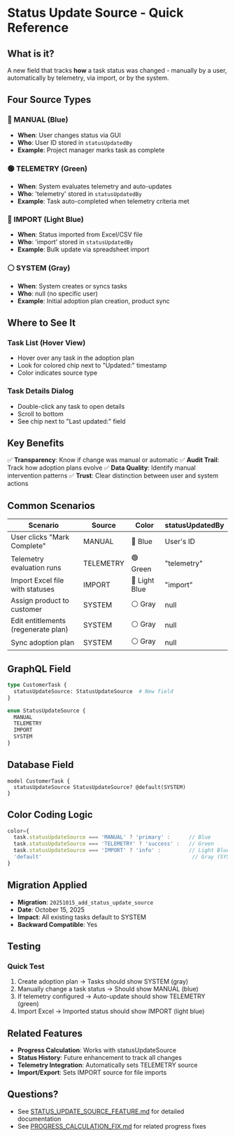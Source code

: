# Status Update Source - Quick Reference

## What is it?
A new field that tracks **how** a task status was changed - manually by a user, automatically by telemetry, via import, or by the system.

## Four Source Types

### 🔵 MANUAL (Blue)
- **When**: User changes status via GUI
- **Who**: User ID stored in `statusUpdatedBy`
- **Example**: Project manager marks task as complete

### 🟢 TELEMETRY (Green)
- **When**: System evaluates telemetry and auto-updates
- **Who**: 'telemetry' stored in `statusUpdatedBy`
- **Example**: Task auto-completed when telemetry criteria met

### 🔷 IMPORT (Light Blue)
- **When**: Status imported from Excel/CSV file
- **Who**: 'import' stored in `statusUpdatedBy`
- **Example**: Bulk update via spreadsheet import

### ⚪ SYSTEM (Gray)
- **When**: System creates or syncs tasks
- **Who**: null (no specific user)
- **Example**: Initial adoption plan creation, product sync

## Where to See It

### Task List (Hover View)
- Hover over any task in the adoption plan
- Look for colored chip next to "Updated:" timestamp
- Color indicates source type

### Task Details Dialog
- Double-click any task to open details
- Scroll to bottom
- See chip next to "Last updated:" field

## Key Benefits

✅ **Transparency**: Know if change was manual or automatic
✅ **Audit Trail**: Track how adoption plans evolve
✅ **Data Quality**: Identify manual intervention patterns
✅ **Trust**: Clear distinction between user and system actions

## Common Scenarios

| Scenario | Source | Color | statusUpdatedBy |
|----------|--------|-------|-----------------|
| User clicks "Mark Complete" | MANUAL | 🔵 Blue | User's ID |
| Telemetry evaluation runs | TELEMETRY | 🟢 Green | "telemetry" |
| Import Excel file with statuses | IMPORT | 🔷 Light Blue | "import" |
| Assign product to customer | SYSTEM | ⚪ Gray | null |
| Edit entitlements (regenerate plan) | SYSTEM | ⚪ Gray | null |
| Sync adoption plan | SYSTEM | ⚪ Gray | null |

## GraphQL Field

```graphql
type CustomerTask {
  statusUpdateSource: StatusUpdateSource  # New field
}

enum StatusUpdateSource {
  MANUAL
  TELEMETRY
  IMPORT
  SYSTEM
}
```

## Database Field

```prisma
model CustomerTask {
  statusUpdateSource StatusUpdateSource? @default(SYSTEM)
}
```

## Color Coding Logic

```typescript
color={
  task.statusUpdateSource === 'MANUAL' ? 'primary' :      // Blue
  task.statusUpdateSource === 'TELEMETRY' ? 'success' :   // Green
  task.statusUpdateSource === 'IMPORT' ? 'info' :         // Light Blue
  'default'                                                // Gray (SYSTEM)
}
```

## Migration Applied

- **Migration**: `20251015_add_status_update_source`
- **Date**: October 15, 2025
- **Impact**: All existing tasks default to SYSTEM
- **Backward Compatible**: Yes

## Testing

### Quick Test
1. Create adoption plan → Tasks should show SYSTEM (gray)
2. Manually change a task status → Should show MANUAL (blue)
3. If telemetry configured → Auto-update should show TELEMETRY (green)
4. Import Excel → Imported status should show IMPORT (light blue)

## Related Features

- **Progress Calculation**: Works with statusUpdateSource
- **Status History**: Future enhancement to track all changes
- **Telemetry Integration**: Automatically sets TELEMETRY source
- **Import/Export**: Sets IMPORT source for file imports

## Questions?

- See [STATUS_UPDATE_SOURCE_FEATURE.md](./STATUS_UPDATE_SOURCE_FEATURE.md) for detailed documentation
- See [PROGRESS_CALCULATION_FIX.md](./PROGRESS_CALCULATION_FIX.md) for related progress fixes
